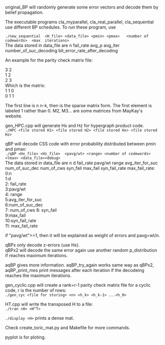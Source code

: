 original_BP will randomly generate some error vectors and decode them by belief propagation.    

The executable programs cla_myparallel, cla_real_parallel, cla_sequential use different BP schedules. To run these program, use    

  `./new_sequential  <H_file> <data_file> <pmin> <pmax>   <number of codewords>  <max  iterations>`   
  The data stored in data_file are n fail_rate avg_p  avg_iter number_of_suc_decoding bit_error_rate_after_decoding   
 
An example for the parity check matrix file:
  
3 2  
1 2   
2 3  
Which is the matrix:  
  1 1 0  
  0 1 1  
  
The first line is n n-k, then is the sparse matrix form. The first element is labeled 1 rather than 0.
M2, M3... are some matrices from MayKay's website.
  
  gen_HPC.cpp will generate Hx and Hz for hypergraph product code.    
  `./HPC <file stored H1> <file stored H2> <file stored Hx> <file stored Hz>`
  
  
  qBP will decode CSS code with error probability distributed between pmin and pmax:  
  `./qBP <Hx_file> <Hz_file>  <pavg/wt> <range> <number of codewords><lmax> <data_file><debug>`    
   The data stored in data_file are  n d fail_rate pavg/wt range avg_iter_for_suc num_of_suc_dec num_of_cws syn_fail max_fail syn_fail_rate max_fail_rate:  
   0:n  
   1:d  
   2: fail_rate  
   3:pavg/wt  
   4: range  
   5:avg_iter_for_suc  
   6:num_of_suc_dec  
   7:  num_of_cws
   8: syn_fail  
   9:max_fail  
   10:syn_fail_rate  
   11: max_fail_rate  
  
   if "pavg/wt">=1, then it will be explained as weight of errors and pavg=wt/n.
   
   qBPx only decode z-errors (use Hx).  
   qBPx2 will decode the same error again use another random p_distribution if reaches maximum iterations.
   
   
   aqBP gives more information.   aqBP_try_again works same way as qBPx2, aqBP_print_mes print messages after each iteration if the decodeing reaches the maximum iterations.

  gen_cyclic.cpp will create a rank=r-1 parity check matrix file for a cyclic code, r is the number of rows:  
  `./gen_cyc <file for storing> <n> <h_k> <h_k-1> ...<h_0>`


 HT.cpp will write the transposed H to a file:  
 `./tran <H> <H^T>`
 
 `./display <H>` prints a dense mat.  

 Check create_toric_mat.py and Makefile for more commands.
 
 pyplot is for ploting.  
 
